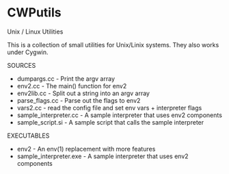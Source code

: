# CWPutils
Unix / Linux Utilities

This is a collection of small utilities for Unix/Linix systems. They also works under Cygwin.

SOURCES
* dumpargs.cc              - Print the argv array
* env2.cc                  - The main() function for env2
* env2lib.cc               - Split out a string into an argv array
* parse_flags.cc           - Parse out the flags to env2
* vars2.cc                 - read the config file and set env vars + interpreter flags
* sample_interpreter.cc    - A sample interpreter that uses env2 components
* sample_script.si         - A sample script that calls the sample interpreter

EXECUTABLES
* env2                     - An env(1) replacement with more features
* sample_interpreter.exe   - A sample interpreter that uses env2 components
